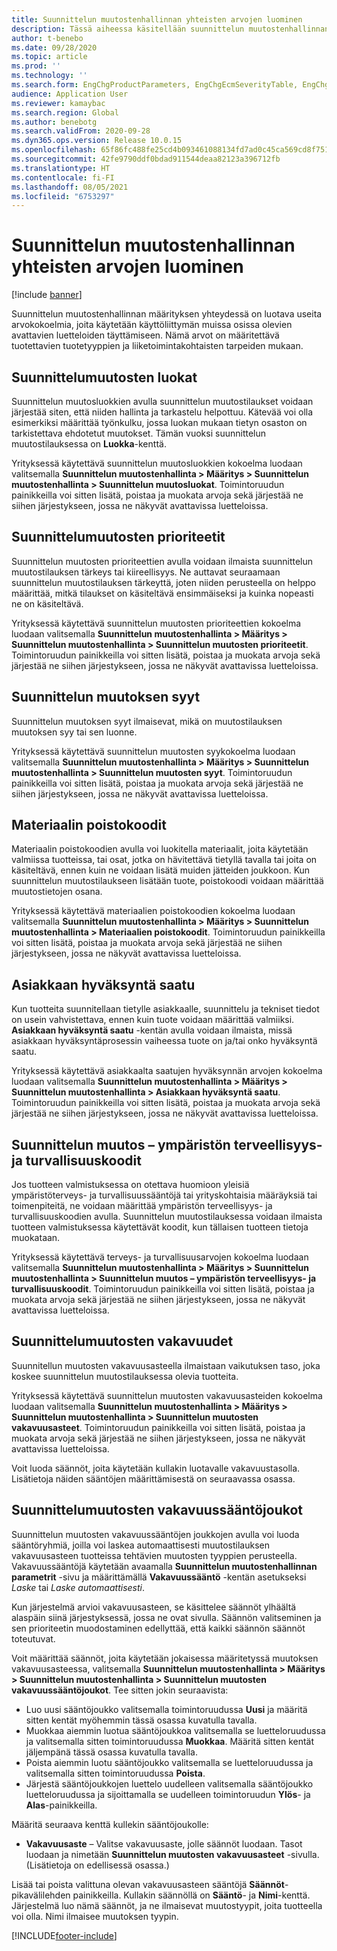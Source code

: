 ```yaml
---
title: Suunnittelun muutostenhallinnan yhteisten arvojen luominen
description: Tässä aiheessa käsitellään suunnittelun muutostenhallinnan eri osissa parametreina käytettävien yhteisten arvojen luontia.
author: t-benebo
ms.date: 09/28/2020
ms.topic: article
ms.prod: ''
ms.technology: ''
ms.search.form: EngChgProductParameters, EngChgEcmSeverityTable, EngChgEcmSeverityRuleSet, EngChgEcmSeverityLookup,EngChgEcmSeverityChart,EngChgEcmRequestSeverityChart,EngChgEcmPriorityTable, EngChgEcmPriorityLookup, EngChgEcmPriorityChart, EngChgEcmMaterialDisposition, EngChgEcmEH
audience: Application User
ms.reviewer: kamaybac
ms.search.region: Global
ms.author: benebotg
ms.search.validFrom: 2020-09-28
ms.dyn365.ops.version: Release 10.0.15
ms.openlocfilehash: 65f86fc488fe25cd4b093461088134fd7ad0c45ca569cd8f751314f1f5d88b6c
ms.sourcegitcommit: 42fe9790ddf0bdad911544deaa82123a396712fb
ms.translationtype: HT
ms.contentlocale: fi-FI
ms.lasthandoff: 08/05/2021
ms.locfileid: "6753297"
---
```

# <a name="establish-common-values-for-engineering-change-management"></a>Suunnittelun muutostenhallinnan yhteisten arvojen luominen

[!include [banner](../includes/banner.md)]

Suunnittelun muutostenhallinnan määrityksen yhteydessä on luotava useita arvokokoelmia, joita käytetään käyttöliittymän muissa osissa olevien avattavien luetteloiden täyttämiseen. Nämä arvot on määritettävä tuotettavien tuotetyyppien ja liiketoimintakohtaisten tarpeiden mukaan.

## <a name="engineering-change-categories"></a>Suunnittelumuutosten luokat

Suunnittelun muutosluokkien avulla suunnittelun muutostilaukset voidaan järjestää siten, että niiden hallinta ja tarkastelu helpottuu. Kätevää voi olla esimerkiksi määrittää työnkulku, jossa luokan mukaan tietyn osaston on tarkistettava ehdotetut muutokset. Tämän vuoksi suunnittelun muutostilauksessa on **Luokka**-kenttä.

Yrityksessä käytettävä suunnittelun muutosluokkien kokoelma luodaan valitsemalla **Suunnittelun muutostenhallinta \> Määritys \> Suunnittelun muutostenhallinta \> Suunnittelun muutosluokat**. Toimintoruudun painikkeilla voi sitten lisätä, poistaa ja muokata arvoja sekä järjestää ne siihen järjestykseen, jossa ne näkyvät avattavissa luetteloissa.

## <a name="engineering-change-priorities"></a>Suunnittelumuutosten prioriteetit

Suunnittelun muutosten prioriteettien avulla voidaan ilmaista suunnittelun muutostilauksen tärkeys tai kiireellisyys. Ne auttavat seuraamaan suunnittelun muutostilauksen tärkeyttä, joten niiden perusteella on helppo määrittää, mitkä tilaukset on käsiteltävä ensimmäiseksi ja kuinka nopeasti ne on käsiteltävä.

Yrityksessä käytettävä suunnittelun muutosten prioriteettien kokoelma luodaan valitsemalla **Suunnittelun muutostenhallinta \> Määritys \> Suunnittelun muutostenhallinta \> Suunnittelun muutosten prioriteetit**. Toimintoruudun painikkeilla voi sitten lisätä, poistaa ja muokata arvoja sekä järjestää ne siihen järjestykseen, jossa ne näkyvät avattavissa luetteloissa.

## <a name="engineering-change-reasons"></a>Suunnittelun muutoksen syyt

Suunnittelun muutoksen syyt ilmaisevat, mikä on muutostilauksen muutoksen syy tai sen luonne.

Yrityksessä käytettävä suunnittelun muutosten syykokoelma luodaan valitsemalla **Suunnittelun muutostenhallinta \> Määritys \> Suunnittelun muutostenhallinta \> Suunnittelun muutosten syyt**. Toimintoruudun painikkeilla voi sitten lisätä, poistaa ja muokata arvoja sekä järjestää ne siihen järjestykseen, jossa ne näkyvät avattavissa luetteloissa.

## <a name="material-disposal-codes"></a>Materiaalin poistokoodit

Materiaalin poistokoodien avulla voi luokitella materiaalit, joita käytetään valmiissa tuotteissa, tai osat, jotka on hävitettävä tietyllä tavalla tai joita on käsiteltävä, ennen kuin ne voidaan lisätä muiden jätteiden joukkoon. Kun suunnittelun muutostilaukseen lisätään tuote, poistokoodi voidaan määrittää muutostietojen osana.

Yrityksessä käytettävä materiaalien poistokoodien kokoelma luodaan valitsemalla **Suunnittelun muutostenhallinta \> Määritys \> Suunnittelun muutostenhallinta \> Materiaalien poistokoodit**. Toimintoruudun painikkeilla voi sitten lisätä, poistaa ja muokata arvoja sekä järjestää ne siihen järjestykseen, jossa ne näkyvät avattavissa luetteloissa.

## <a name="received-customer-approval"></a>Asiakkaan hyväksyntä saatu

Kun tuotteita suunnitellaan tietylle asiakkaalle, suunnittelu ja tekniset tiedot on usein vahvistettava, ennen kuin tuote voidaan määrittää valmiiksi. **Asiakkaan hyväksyntä saatu** -kentän avulla voidaan ilmaista, missä asiakkaan hyväksyntäprosessin vaiheessa tuote on ja/tai onko hyväksyntä saatu.

Yrityksessä käytettävä asiakkaalta saatujen hyväksynnän arvojen kokoelma luodaan valitsemalla **Suunnittelun muutostenhallinta \> Määritys \> Suunnittelun muutostenhallinta \> Asiakkaan hyväksyntä saatu**. Toimintoruudun painikkeilla voi sitten lisätä, poistaa ja muokata arvoja sekä järjestää ne siihen järjestykseen, jossa ne näkyvät avattavissa luetteloissa.

## <a name="engineering-change--environmental-health-and-safety-codes"></a>Suunnittelun muutos – ympäristön terveellisyys- ja turvallisuuskoodit

Jos tuotteen valmistuksessa on otettava huomioon yleisiä ympäristöterveys- ja turvallisuussääntöjä tai yrityskohtaisia määräyksiä tai toimenpiteitä, ne voidaan määrittää ympäristön terveellisyys- ja turvallisuuskoodien avulla. Suunnittelun muutostilauksessa voidaan ilmaista tuotteen valmistuksessa käytettävät koodit, kun tällaisen tuotteen tietoja muokataan.

Yrityksessä käytettävä terveys- ja turvallisuusarvojen kokoelma luodaan valitsemalla **Suunnittelun muutostenhallinta \> Määritys \> Suunnittelun muutostenhallinta \> Suunnittelun muutos – ympäristön terveellisyys- ja turvallisuuskoodit**. Toimintoruudun painikkeilla voi sitten lisätä, poistaa ja muokata arvoja sekä järjestää ne siihen järjestykseen, jossa ne näkyvät avattavissa luetteloissa.

## <a name="engineering-change-severities"></a>Suunnittelumuutosten vakavuudet

Suunnitellun muutosten vakavuusasteella ilmaistaan vaikutuksen taso, joka koskee suunnittelun muutostilauksessa olevia tuotteita.

Yrityksessä käytettävä suunnittelun muutosten vakavuusasteiden kokoelma luodaan valitsemalla **Suunnittelun muutostenhallinta \> Määritys \> Suunnittelun muutostenhallinta \> Suunnittelun muutosten vakavuusasteet**. Toimintoruudun painikkeilla voi sitten lisätä, poistaa ja muokata arvoja sekä järjestää ne siihen järjestykseen, jossa ne näkyvät avattavissa luetteloissa.

Voit luoda säännöt, joita käytetään kullakin luotavalle vakavuustasolla. Lisätietoja näiden sääntöjen määrittämisestä on seuraavassa osassa.

## <a name="engineering-change-severity-rule-sets"></a>Suunnittelumuutosten vakavuussääntöjoukot

Suunnittelun muutosten vakavuussääntöjen joukkojen avulla voi luoda sääntöryhmiä, joilla voi laskea automaattisesti muutostilauksen vakavuusasteen tuotteissa tehtävien muutosten tyyppien perusteella. Vakavuussääntöjä käytetään avaamalla **Suunnittelun muutostenhallinnan parametrit** -sivu ja määrittämällä **Vakavuussääntö** -kentän asetukseksi *Laske* tai *Laske automaattisesti*.

Kun järjestelmä arvioi vakavuusasteen, se käsittelee säännöt ylhäältä alaspäin siinä järjestyksessä, jossa ne ovat sivulla. Säännön valitseminen ja sen prioriteetin muodostaminen edellyttää, että kaikki säännön säännöt toteutuvat.

Voit määrittää säännöt, joita käytetään jokaisessa määritetyssä muutoksen vakavuusasteessa, valitsemalla **Suunnittelun muutostenhallinta \> Määritys \> Suunnittelun muutostenhallinta \> Suunnittelun muutosten vakavuussääntöjoukot**. Tee sitten jokin seuraavista:

- Luo uusi sääntöjoukko valitsemalla toimintoruudussa **Uusi** ja määritä sitten kentät myöhemmin tässä osassa kuvatulla tavalla.
- Muokkaa aiemmin luotua sääntöjoukkoa valitsemalla se luetteloruudussa ja valitsemalla sitten toimintoruudussa **Muokkaa**. Määritä sitten kentät jäljempänä tässä osassa kuvatulla tavalla.
- Poista aiemmin luotu sääntöjoukko valitsemalla se luetteloruudussa ja valitsemalla sitten toimintoruudussa **Poista**.
- Järjestä sääntöjoukkojen luettelo uudelleen valitsemalla sääntöjoukko luetteloruudussa ja sijoittamalla se uudelleen toimintoruudun **Ylös**- ja **Alas**-painikkeilla.

Määritä seuraava kenttä kullekin sääntöjoukolle:

- **Vakavuusaste** – Valitse vakavuusaste, jolle säännöt luodaan. Tasot luodaan ja nimetään **Suunnittelun muutosten vakavuusasteet** -sivulla. (Lisätietoja on edellisessä osassa.)

Lisää tai poista valittuna olevan vakavuusasteen sääntöjä **Säännöt**-pikavälilehden painikkeilla. Kullakin säännöllä on **Sääntö**- ja **Nimi**-kenttä. Järjestelmä luo nämä säännöt, ja ne ilmaisevat muutostyypit, joita tuotteella voi olla. Nimi ilmaisee muutoksen tyypin.


[!INCLUDE[footer-include](../../includes/footer-banner.md)]
